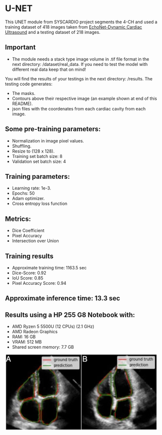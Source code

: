 # U-NET

This UNET module from SYSCARDIO project segments the 4-CH and used a training dataset of 418 images taken from [EchoNet-Dynamic Cardiac Ultrasound](https://aimi.stanford.edu/echonet-dynamic-cardiac-ultrasound) and a testing dataset of 218 images.

## Important

- The module needs a stack type image volume in .tif file format in the next directory: /dataset/real_data. If you need to test the model with different real data keep that on mind! 

You will find the results of your testings in the next directory: /results. The testing code generates:
- The masks.
- Contours above their respective image (an example shown at end of this README).
- json files with the coordenates from each cardiac cavity from each image.

## Some pre-training parameters:
- Normalization in image pixel values.
- Shuffling.
- Resize to (128 x 128).
- Training set batch size: 8
- Validation set batch size: 4

## Training parameters:
- Learning rate: 1e-3.
- Epochs: 50
- Adam optimizer.
- Cross entropy loss function

## Metrics:
- Dice Coefficient
- Pixel Accuracy
- Intersection over Union

## Training results
- Approximate training time: 1163.5 sec
- Dice-Score: 0.92
- IoU Score: 0.85
- Pixel Accuracy Score: 0.94

## Approximate inference time: 13.3 sec

## Results using a HP 255 G8 Notebook with:
- AMD Ryzen 5 5500U (12 CPUs) (2.1 GHz)
- AMD Radeon Graphics
- RAM: 16 GB
- VRAM: 512 MB
- Shared screen memory: 7.7 GB

![Chamber segmentation](chamber_segmentation.PNG)
